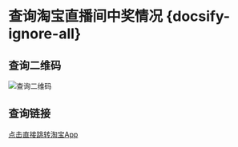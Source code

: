 # 查询淘宝直播间中奖情况 {docsify-ignore-all}

## 查询二维码  
![查询二维码](https://blog.tengzhou.ren/jinliaotian/tbchajiang.png)

## 查询链接  
[点击直接跳转淘宝App](https://market.m.taobao.com/app/starlink/wakeup-transit/pages/download?star_id=3027&slk_force_set_request=true&targetUrl=https://market.m.taobao.com/app/tb-zhibo-app/prize-record-page/home.html?disableNav=YES)


